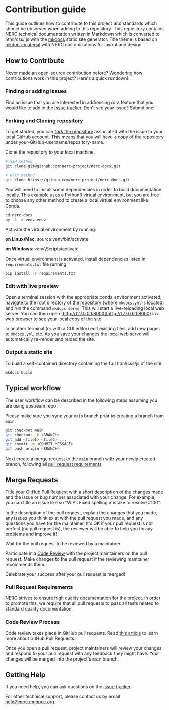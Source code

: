 # Contribution guide

This guide outlines how to contribute to this project and standards which
should be observed when adding to this repository. This repository contains
NERC technical documentation written in Markdown which is converted to html/css/
js with the [mkdocs](http://www.mkdocs.org) static site generator. The theme is
based on [mkdocs-material](https://github.com/squidfunk/mkdocs-material) with
NERC customizations for layout and design.

## How to Contribute

Never made an open-source contribution before? Wondering how contributions work
in this project? Here's a quick rundown!

### Finding or adding issues

Find an issue that you are interested in addressing or a feature that you would
like to add in the
[issue tracker](https://github.com/nerc-project/nerc-docs/issues). Don't see
your issue? Submit one!

### Forking and Cloning repository

To get started, you can
[fork the repository](https://guides.github.com/activities/forking/)
associated with the issue to your local GitHub account. This means that you
will have a copy of the repository under your-GitHub-username/repository-name.

Clone the repository to your local machine.

```sh
# SSH method
git clone git@github.com:nerc-project/nerc-docs.git

# HTTP method
git clone https://github.com/nerc-project/nerc-docs.git
```

You will need to install some dependencies in order to build documentation
locally. This example uses a Python3 virtual environment, but you are free to
choose any other method to create a local virtual environment like Conda.

```sh
cd nerc-docs
py -3 -m venv venv
```

Activate the virtual environment by running:

**on Linux/Mac**:
source venv/bin/activate

**on Windows**:
venv\Scripts\activate

Once virtual environment is activated, install dependencies listed in
`requirements.txt` file running:

```sh
pip install -r requirements.txt
```

### Edit with live preview

Open a terminal session with the appropriate conda environment activated,
navigate to the root directory of the repository (where `mkdocs.yml` is
located) and run the command `mkdocs serve`. This will start a live-reloading
local web server. You can then open
[http://127.0.0.1:8000](http://127.0.0.1:8000) in a web browser to see your
local copy of the site.

In another terminal (or with a GUI editor) edit existing files, add new pages
to `mkdocs.yml`, etc. As you save your changes the local web serve will
automatically re-render and reload the site.

### Output a static site

To build a self-contained directory containing the full html/css/js of the site:

```sh
mkdocs build
```

## Typical workflow

The user workflow can be described in the following steps assuming you are
using upstream repo.

Please make sure you sync your `main` branch prior to creating a branch from `main`.

```sh
git checkout main
git checkout -b <BRANCH>
git add <file1> <file2> ...
git commit -m <COMMIT MESSAGE>
git push origin <BRANCH>
```

Next create a merge request to the `main` branch with your newly created
branch, following all [pull request requirements](#pull-request-requirements).

## Merge Requests

Title your
[GitHub Pull Request](https://help.github.com/articles/about-pull-requests/)
with a short description of the changes made and the issue or bug number
associated with your change. For example, you can title an
issue like so "WIP : Fixed spelling mistake to resolve #100".

In the description of the pull request, explain the changes that you made, any
issues you think exist with the pull request you made, and any questions you
have for the maintainer. It's OK if your pull request is not perfect (no pull
request is), the reviewer will be able to help you fix any problems and improve it!

Wait for the pull request to be reviewed by a maintainer.

Participate in a [Code Review](#code-review-process) with the project
maintainers on the pull request. Make changes to the pull request if the
reviewing maintainer recommends them.

Celebrate your success after your pull request is merged!

### Pull Request Requirements

NERC strives to ensure high quality documentation for the project. In order to
promote this, we require that all pull requests to pass all tests related to
standard quality documentation.

### Code Review Process

Code review takes place in GitHub pull requests. Read [this
article](https://help.github.com/articles/about-pull-requests/) to learn more
about GitHub Pull Requests.

Once you open a pull request, project maintainers will review your changes and
respond to your pull request with any feedback they might have. Your changes
will be merged into the project's `main` branch.

## Getting Help

If you need help, you can ask questions on the [issue tracker](https://github.com/nerc-project/nerc-docs/issues).

For other technical support, please contact us by email [help@nerc.mghpcc.org](help@nerc.mghpcc.org).
